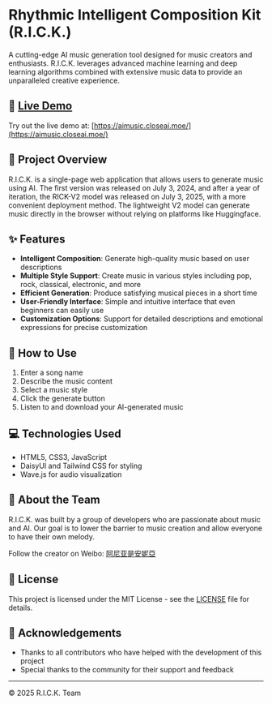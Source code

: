 # Rhythmic Intelligent Composition Kit (R.I.C.K.)

A cutting-edge AI music generation tool designed for music creators and enthusiasts. R.I.C.K. leverages advanced machine learning and deep learning algorithms combined with extensive music data to provide an unparalleled creative experience.

## 🎵 [Live Demo](https://aimusic.closeai.moe/)

Try out the live demo at: [https://aimusic.closeai.moe/](https://aimusic.closeai.moe/)

## 📝 Project Overview

R.I.C.K. is a single-page web application that allows users to generate music using AI. The first version was released on July 3, 2024, and after a year of iteration, the RICK-V2 model was released on July 3, 2025, with a more convenient deployment method. The lightweight V2 model can generate music directly in the browser without relying on platforms like Huggingface.

## ✨ Features

- **Intelligent Composition**: Generate high-quality music based on user descriptions
- **Multiple Style Support**: Create music in various styles including pop, rock, classical, electronic, and more
- **Efficient Generation**: Produce satisfying musical pieces in a short time
- **User-Friendly Interface**: Simple and intuitive interface that even beginners can easily use
- **Customization Options**: Support for detailed descriptions and emotional expressions for precise customization

## 🚀 How to Use

1. Enter a song name
2. Describe the music content
3. Select a music style
4. Click the generate button
5. Listen to and download your AI-generated music

## 💻 Technologies Used

- HTML5, CSS3, JavaScript
- DaisyUI and Tailwind CSS for styling
- Wave.js for audio visualization

## 👥 About the Team

R.I.C.K. was built by a group of developers who are passionate about music and AI. Our goal is to lower the barrier to music creation and allow everyone to have their own melody.

Follow the creator on Weibo: [阿尼亚是安妮亞](https://weibo.com/u/7402396589)

## 📄 License

This project is licensed under the MIT License - see the [LICENSE](LICENSE) file for details.

## 🙏 Acknowledgements

- Thanks to all contributors who have helped with the development of this project
- Special thanks to the community for their support and feedback

---

© 2025 R.I.C.K. Team
